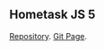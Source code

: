 ## Hometask JS 5

[Repository](https://github.com/facebook/create-react-app).
[Git Page](https://omega24v.github.io/sapper/build/).
